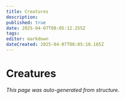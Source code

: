 ```yaml
---
title: Creatures
description: 
published: true
date: 2025-04-07T08:05:12.255Z
tags: 
editor: markdown
dateCreated: 2025-04-07T08:05:10.165Z
---
```


# Creatures

*This page was auto-generated from structure.*